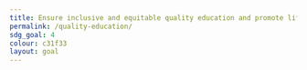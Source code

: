 ```yaml
---
title: Ensure inclusive and equitable quality education and promote lifelong learning opportunities for all
permalink: /quality-education/
sdg_goal: 4
colour: c31f33
layout: goal
---
```


